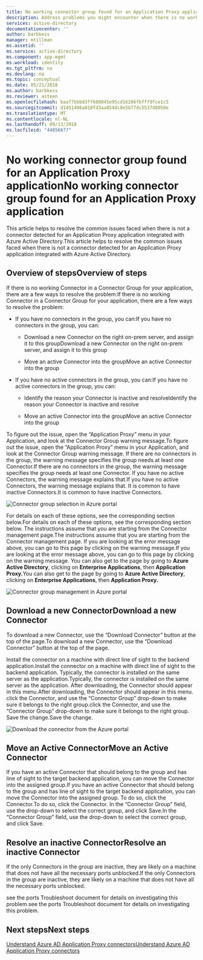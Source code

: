 ```yaml
---
title: No working connector group found for an Application Proxy application | Microsoft Docs
description: Address problems you might encounter when there is no working Connector in a Connector Group for your application with the Azure AD Application Proxy
services: active-directory
documentationcenter: ''
author: barbkess
manager: mtillman
ms.assetid: ''
ms.service: active-directory
ms.component: app-mgmt
ms.workload: identity
ms.tgt_pltfrm: na
ms.devlang: na
ms.topic: conceptual
ms.date: 05/21/2018
ms.author: barbkess
ms.reviewer: asteen
ms.openlocfilehash: baaf7bbb83ff600045e95cd16206fbfff9fce1c5
ms.sourcegitcommit: d1451406a010fd3aa854dc8e5b77dc5537d8050e
ms.translationtype: MT
ms.contentlocale: nl-NL
ms.lasthandoff: 09/13/2018
ms.locfileid: "44856677"
---
```

# <a name="no-working-connector-group-found-for-an-application-proxy-application"></a><span data-ttu-id="172fe-103">No working connector group found for an Application Proxy application</span><span class="sxs-lookup"><span data-stu-id="172fe-103">No working connector group found for an Application Proxy application</span></span>

<span data-ttu-id="172fe-104">This article helps to resolve the common issues faced when there is not a connector detected for an Application Proxy application integrated with Azure Active Directory.</span><span class="sxs-lookup"><span data-stu-id="172fe-104">This article helps to resolve the common issues faced when there is not a connector detected for an Application Proxy application integrated with Azure Active Directory.</span></span>

## <a name="overview-of-steps"></a><span data-ttu-id="172fe-105">Overview of steps</span><span class="sxs-lookup"><span data-stu-id="172fe-105">Overview of steps</span></span>
<span data-ttu-id="172fe-106">If there is no working Connector in a Connector Group for your application, there are a few ways to resolve the problem:</span><span class="sxs-lookup"><span data-stu-id="172fe-106">If there is no working Connector in a Connector Group for your application, there are a few ways to resolve the problem:</span></span>

-   <span data-ttu-id="172fe-107">If you have no connectors in the group, you can:</span><span class="sxs-lookup"><span data-stu-id="172fe-107">If you have no connectors in the group, you can:</span></span>

    -   <span data-ttu-id="172fe-108">Download a new Connector on the right on-prem server, and assign it to this group</span><span class="sxs-lookup"><span data-stu-id="172fe-108">Download a new Connector on the right on-prem server, and assign it to this group</span></span>

    -   <span data-ttu-id="172fe-109">Move an active Connector into the group</span><span class="sxs-lookup"><span data-stu-id="172fe-109">Move an active Connector into the group</span></span>

-   <span data-ttu-id="172fe-110">If you have no active connectors in the group, you can:</span><span class="sxs-lookup"><span data-stu-id="172fe-110">If you have no active connectors in the group, you can:</span></span>

    -   <span data-ttu-id="172fe-111">Identify the reason your Connector is inactive and resolve</span><span class="sxs-lookup"><span data-stu-id="172fe-111">Identify the reason your Connector is inactive and resolve</span></span>

    -   <span data-ttu-id="172fe-112">Move an active Connector into the group</span><span class="sxs-lookup"><span data-stu-id="172fe-112">Move an active Connector into the group</span></span>

<span data-ttu-id="172fe-113">To figure out the issue, open the “Application Proxy” menu in your Application, and look at the Connector Group warning message.</span><span class="sxs-lookup"><span data-stu-id="172fe-113">To figure out the issue, open the “Application Proxy” menu in your Application, and look at the Connector Group warning message.</span></span> <span data-ttu-id="172fe-114">If there are no connectors in the group, the warning message specifies the group needs at least one Connector.</span><span class="sxs-lookup"><span data-stu-id="172fe-114">If there are no connectors in the group, the warning message specifies the group needs at least one Connector.</span></span> <span data-ttu-id="172fe-115">If you have no active Connectors, the warning message explains that.</span><span class="sxs-lookup"><span data-stu-id="172fe-115">If you have no active Connectors, the warning message explains that.</span></span> <span data-ttu-id="172fe-116">It is common to have inactive Connectors.</span><span class="sxs-lookup"><span data-stu-id="172fe-116">It is common to have inactive Connectors.</span></span> 

   ![Connector group selection in Azure portal](./media/application-proxy-connectivity-no-working-connector/no-active-connector.png)

<span data-ttu-id="172fe-118">For details on each of these options, see the corresponding section below.</span><span class="sxs-lookup"><span data-stu-id="172fe-118">For details on each of these options, see the corresponding section below.</span></span> <span data-ttu-id="172fe-119">The instructions assume that you are starting from the Connector management page.</span><span class="sxs-lookup"><span data-stu-id="172fe-119">The instructions assume that you are starting from the Connector management page.</span></span> <span data-ttu-id="172fe-120">If you are looking at the error message above, you can go to this page by clicking on the warning message.</span><span class="sxs-lookup"><span data-stu-id="172fe-120">If you are looking at the error message above, you can go to this page by clicking on the warning message.</span></span> <span data-ttu-id="172fe-121">You can also get to the page by going to **Azure Active Directory**, clicking on **Enterprise Applications**, then **Application Proxy.**</span><span class="sxs-lookup"><span data-stu-id="172fe-121">You can also get to the page by going to **Azure Active Directory**, clicking on **Enterprise Applications**, then **Application Proxy.**</span></span>

   ![Connector group management in Azure portal](./media/application-proxy-connectivity-no-working-connector/app-proxy.png)

## <a name="download-a-new-connector"></a><span data-ttu-id="172fe-123">Download a new Connector</span><span class="sxs-lookup"><span data-stu-id="172fe-123">Download a new Connector</span></span>

<span data-ttu-id="172fe-124">To download a new Connector, use the “Download Connector” button at the top of the page.</span><span class="sxs-lookup"><span data-stu-id="172fe-124">To download a new Connector, use the “Download Connector” button at the top of the page.</span></span>

<span data-ttu-id="172fe-125">Install the connector on a machine with direct line of sight to the backend application.</span><span class="sxs-lookup"><span data-stu-id="172fe-125">Install the connector on a machine with direct line of sight to the backend application.</span></span> <span data-ttu-id="172fe-126">Typically, the connector is installed on the same server as the application.</span><span class="sxs-lookup"><span data-stu-id="172fe-126">Typically, the connector is installed on the same server as the application.</span></span> <span data-ttu-id="172fe-127">After downloading, the Connector should appear in this menu.</span><span class="sxs-lookup"><span data-stu-id="172fe-127">After downloading, the Connector should appear in this menu.</span></span> <span data-ttu-id="172fe-128">click the Connector, and use the “Connector Group” drop-down to make sure it belongs to the right group.</span><span class="sxs-lookup"><span data-stu-id="172fe-128">click the Connector, and use the “Connector Group” drop-down to make sure it belongs to the right group.</span></span> <span data-ttu-id="172fe-129">Save the change.</span><span class="sxs-lookup"><span data-stu-id="172fe-129">Save the change.</span></span>

   ![Download the connector from the Azure portal](./media/application-proxy-connectivity-no-working-connector/download-connector.png)
   
## <a name="move-an-active-connector"></a><span data-ttu-id="172fe-131">Move an Active Connector</span><span class="sxs-lookup"><span data-stu-id="172fe-131">Move an Active Connector</span></span>

<span data-ttu-id="172fe-132">If you have an active Connector that should belong to the group and has line of sight to the target backend application, you can move the Connector into the assigned group.</span><span class="sxs-lookup"><span data-stu-id="172fe-132">If you have an active Connector that should belong to the group and has line of sight to the target backend application, you can move the Connector into the assigned group.</span></span> <span data-ttu-id="172fe-133">To do so, click the Connector.</span><span class="sxs-lookup"><span data-stu-id="172fe-133">To do so, click the Connector.</span></span> <span data-ttu-id="172fe-134">In the “Connector Group” field, use the drop-down to select the correct group, and click Save.</span><span class="sxs-lookup"><span data-stu-id="172fe-134">In the “Connector Group” field, use the drop-down to select the correct group, and click Save.</span></span>

## <a name="resolve-an-inactive-connector"></a><span data-ttu-id="172fe-135">Resolve an inactive Connector</span><span class="sxs-lookup"><span data-stu-id="172fe-135">Resolve an inactive Connector</span></span>

<span data-ttu-id="172fe-136">If the only Connectors in the group are inactive, they are likely on a machine that does not have all the necessary ports unblocked.</span><span class="sxs-lookup"><span data-stu-id="172fe-136">If the only Connectors in the group are inactive, they are likely on a machine that does not have all the necessary ports unblocked.</span></span>

<span data-ttu-id="172fe-137">see the ports Troubleshoot document for details on investigating this problem.</span><span class="sxs-lookup"><span data-stu-id="172fe-137">see the ports Troubleshoot document for details on investigating this problem.</span></span>

## <a name="next-steps"></a><span data-ttu-id="172fe-138">Next steps</span><span class="sxs-lookup"><span data-stu-id="172fe-138">Next steps</span></span>
[<span data-ttu-id="172fe-139">Understand Azure AD Application Proxy connectors</span><span class="sxs-lookup"><span data-stu-id="172fe-139">Understand Azure AD Application Proxy connectors</span></span>](application-proxy-connectors.md)


